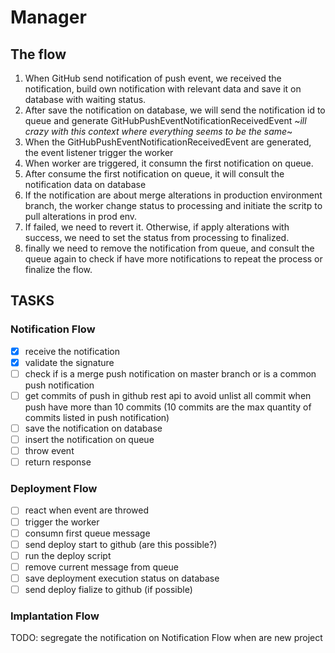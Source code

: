 # Manager

## The flow

1. When GitHub send notification of push event, we received the notification, build own notification with relevant data and save it on database with waiting status.
2. After save the notification on database, we will send the notification id to queue and generate GitHubPushEventNotificationReceivedEvent ~_ill crazy with this context where everything seems to be the same_~
3. When the GitHubPushEventNotificationReceivedEvent are generated, the event listener trigger the worker
4. When worker are triggered, it consumn the first notification on queue.
5. After consume the first notification on queue, it will consult the notification data on database
6. If the notification are about merge alterations in production environment branch, the worker change status to processing and initiate the scritp to pull alterations in prod env.
7. If failed, we need to revert it. Otherwise, if apply alterations with success, we need to set the status from processing to finalized.
8. finally we need to remove the notification from queue, and consult the queue again to check if have more notifications to repeat the process or finalize the flow.

## TASKS

### Notification Flow

- [x] receive the notification
- [x] validate the signature
- [ ] check if is a merge push notification on master branch or is a common push notification
- [ ] get commits of push in github rest api to avoid unlist all commit when push have more than 10 commits (10 commits are the max quantity of commits listed in push notification)
- [ ] save the notification on database
- [ ] insert the notification on queue
- [ ] throw event
- [ ] return response

### Deployment Flow

- [ ] react when event are throwed
- [ ] trigger the worker
- [ ] consumn first queue message
- [ ] send deploy start to github (are this possible?)
- [ ] run the deploy script
- [ ] remove current message from queue
- [ ] save deployment execution status on database
- [ ] send deploy fialize to github (if possible)

### Implantation Flow

TODO: segregate the notification on Notification Flow when are new project
